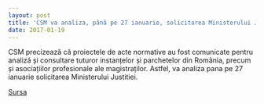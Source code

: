 ```yaml
---
layout: post
title: 'CSM va analiza, până pe 27 ianuarie, solicitarea Ministerului Justiției de avizare a proiectelor privind modificarea Codurilor penale și grațierea'
date: 2017-01-19
---
```



CSM precizează că proiectele de acte normative au fost comunicate pentru analiză și consultare tuturor instanțelor și parchetelor din România, precum și asociațiilor profesionale ale magistraților. Astfel, va analiza pana pe 27 ianuarie solicitarea Ministerului Justitiei.


[Sursa](http://www.agerpres.ro/justitie/2017/01/19/csm-va-analiza-pana-pe-27-ianuarie-solicitarea-ministerului-justitiei-de-avizare-a-proiectelor-privind-modificarea-codurilor-penale-si-gratierea-11-15-02)
